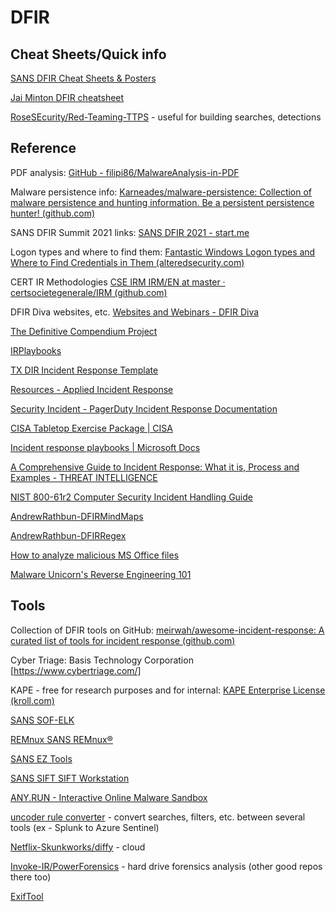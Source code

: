 # DFIR

## Cheat Sheets/Quick info
[SANS DFIR Cheat Sheets & Posters](https://www.sans.org/posters/?focus-area=digital-forensics)

[Jai Minton DFIR cheatsheet](https://www.jaiminton.com/cheatsheet/DFIR/#)

[RoseSEcurity/Red-Teaming-TTPS](https://github.com/rosesecurity/red-teaming-ttps) - useful for building searches, detections

## Reference
PDF analysis: [GitHub - filipi86/MalwareAnalysis-in-PDF](https://github.com/filipi86/MalwareAnalysis-in-PDF)

Malware persistence info: [Karneades/malware-persistence: Collection of malware persistence and hunting information. Be a persistent persistence hunter! (github.com)](https://github.com/Karneades/malware-persistence)

SANS DFIR Summit 2021 links: [SANS DFIR 2021 - start.me](https://start.me/p/xbgNmz/sans-dfir-2021)

Logon types and where to find them: [Fantastic Windows Logon types and Where to Find Credentials in Them (alteredsecurity.com)](https://www.alteredsecurity.com/post/fantastic-windows-logon-types-and-where-to-find-credentials-in-them)

CERT IR Methodologies [CSE IRM IRM/EN at master · certsocietegenerale/IRM (github.com)](https://github.com/certsocietegenerale/IRM/tree/master/EN)

DFIR Diva websites, etc. [Websites and Webinars - DFIR Diva](https://dfirdiva.com/websites-and-webinars/)

[The Definitive Compendium Project](https://aboutdfir.com/)

[IRPlaybooks](https://www.incidentresponse.com/playbooks/)

[TX DIR Incident Response Template](https://dir.texas.gov/sites/default/files/Incident%20Response%20Template%202018.pdf)

[Resources - Applied Incident Response](https://www.appliedincidentresponse.com/resources/)

[Security Incident - PagerDuty Incident Response Documentation](https://response.pagerduty.com/during/security_incident_response/)

[CISA Tabletop Exercise Package | CISA](https://www.cisa.gov/publication/cisa-tabletop-exercise-package)

[Incident response playbooks | Microsoft Docs](https://docs.microsoft.com/en-us/security/compass/incident-response-playbooks)

[A Comprehensive Guide to Incident Response: What it is, Process and Examples - THREAT INTELLIGENCE](https://www.threatintelligence.com/blog/incident-response/)

[NIST 800-61r2 Computer Security Incident Handling Guide](https://nvlpubs.nist.gov/nistpubs/SpecialPublications/NIST.SP.800-61r2.pdf)

[AndrewRathbun-DFIRMindMaps](https://github.com/AndrewRathbun/DFIRMindMaps)

[AndrewRathbun-DFIRRegex](https://github.com/AndrewRathbun/DFIRRegex)

[How to analyze malicious MS Office files](https://www.intezer.com/blog/malware-analysis/analyze-malicious-microsoft-office-files/)

[Malware Unicorn's Reverse Engineering 101](https://malwareunicorn.org/workshops/re101.html#0)

## Tools
Collection of DFIR tools on GitHub: [meirwah/awesome-incident-response: A curated list of tools for incident response (github.com)](https://github.com/meirwah/awesome-incident-response)

Cyber Triage: Basis Technology Corporation [https://www.cybertriage.com/]

KAPE - free for research purposes and for internal: [KAPE Enterprise License (kroll.com)](https://www.kroll.com/en/services/cyber-risk/incident-response-litigation-support/kroll-artifact-parser-extractor-kape/enterprise-license)

[SANS SOF-ELK](https://www.sans.org/tools/sof-elk/)

[REMnux SANS REMnux®](https://www.sans.org/tools/remnux/)

[SANS EZ Tools](https://www.sans.org/tools/ez-tools/)

[SANS SIFT SIFT Workstation](https://www.sans.org/tools/sift-workstation/)

[ANY.RUN - Interactive Online Malware Sandbox](https://any.run/)

[uncoder rule converter](https://uncoder.io/) - convert searches, filters, etc. between several tools (ex - Splunk to Azure Sentinel)

[Netflix-Skunkworks/diffy](https://github.com/Netflix-Skunkworks/diffy) - cloud

[Invoke-IR/PowerForensics](https://github.com/Invoke-IR/PowerForensics) - hard drive forensics analysis (other good repos there too)

[ExifTool](https://exiftool.org/)




